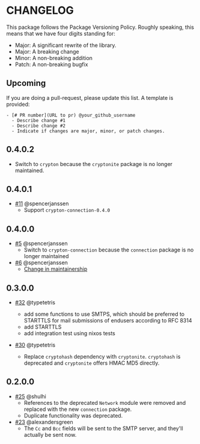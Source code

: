 # CHANGELOG

This package follows the Package Versioning Policy.
Roughly speaking, this means that we have four digits standing for:

- Major: A significant rewrite of the library.
- Major: A breaking change
- Minor: A non-breaking addition
- Patch: A non-breaking bugfix

## Upcoming

If you are doing a pull-request, please update this list.
A template is provided:

```
- [# PR number](URL to pr) @your_github_username
  - Describe change #1
  - Describe change #2
  - Indicate if changes are major, minor, or patch changes.
```

## 0.4.0.2

- Switch to `crypton` because the `cryptonite` package is no longer maintained.

## 0.4.0.1

- [#11](https://github.com/haskell-github-trust/smtp-mail/pull/11) @spencerjanssen
    - Support `crypton-connection-0.4.0`

## 0.4.0.0

- [#5](https://github.com/haskell-github-trust/smtp-mail/pull/5) @spencerjanssen
    - Switch to `crypton-connection` because the `connection` package is no longer maintained
- [#6](https://github.com/haskell-github-trust/smtp-mail/pull/6) @spencerjanssen
    - [Change in maintainership](https://github.com/jhickner/smtp-mail/pull/41#issuecomment-2012521041)

## 0.3.0.0

- [#32](https://github.com/jhickner/smtp-mail/pull/32) @typetetris
    - add some functions to use SMTPS, which should be preferred to
      STARTTLS for mail submissions of endusers according to RFC 8314
    - add STARTTLS
    - add integration test using nixos tests

- [#30](https://github.com/jhickner/smtp-mail/pull/30) @typetetris
    - Replace `cryptohash` dependency with `cryptonite`.
      `cryptohash` is deprecated and `cryptonite` offers HMAC MD5
      directly.

## 0.2.0.0

- [#25](https://github.com/jhickner/smtp-mail/pull/25) @shulhi
    - References to the deprecated `Network` module were removed and replaced 
      with the new `connection` package. 
    - Duplicate functionality was deprecated.
- [#23](https://github.com/jhickner/smtp-mail/pull/23) @alexandersgreen
    - The `Cc` and `Bcc` fields will be sent to the SMTP server, and they'll 
      actually be sent now. 
